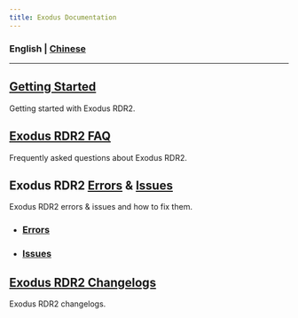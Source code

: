 ```yaml
---
title: Exodus Documentation
---
```

### English | [Chinese](/CN/)
---
<!--
## [Exodus RDR2 Feature List](Documentation/FeatureList.md)
A complete list of all current Exodus RDR2 features.
-->
## [Getting Started](Documentation/GettingStarted.md)
Getting started with Exodus RDR2.

## [Exodus RDR2 FAQ](Documentation/FAQ.md)
Frequently asked questions about Exodus RDR2.

## Exodus RDR2 [Errors](Documentation/Errors.md) & [Issues](Documentation/Issues.md)
Exodus RDR2 errors & issues and how to fix them.
- ### [Errors](Documentation/Errors.md)
- ### [Issues](Documentation/Issues.md)

## [Exodus RDR2 Changelogs](Documentation/Changelogs.md)
Exodus RDR2 changelogs.
